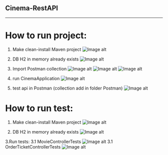 ## Cinema-RestAPI
_____________________________________________________________________________________________________________
# How to run project:
1. Make clean-install Maven project
![Image alt](https://github.com/{romanov-create}/{Cinema-RestAPI}/raw/{master}/{images_flow}/Screenshot_1.jpg)

2. DB H2 in memory already exists
![Image alt](https://github.com/{romanov-create}/{Cinema-RestAPI}/raw/{master}/{images_flow}/Screenshot_2.jpg)

3. Import Postman collection 
![Image alt](https://github.com/{romanov-create}/{Cinema-RestAPI}/raw/{master}/{images_flow}/Screenshot_6.jpg)
![Image alt](https://github.com/{romanov-create}/{Cinema-RestAPI}/raw/{master}/{images_flow}/Screenshot_7.jpg)
![Image alt](https://github.com/{romanov-create}/{Cinema-RestAPI}/raw/{master}/{images_flow}/Screenshot_8.jpg)

3. run CinemaApplication 
![Image alt](https://github.com/{romanov-create}/{Cinema-RestAPI}/raw/{master}/{images_flow}/Screenshot_3.jpg)

4. test api in Postman (collection add in folder Postman)
![Image alt](https://github.com/{romanov-create}/{Cinema-RestAPI}/raw/{master}/{images_flow}/Screenshot_9.jpg)

# How to run test:
1. Make clean-install Maven project
![Image alt](https://github.com/{romanov-create}/{Cinema-RestAPI}/raw/{master}/{images_flow}/Screenshot_1.jpg)

2. DB H2 in memory already exists
![Image alt](https://github.com/{romanov-create}/{Cinema-RestAPI}/raw/{master}/{images_flow}/Screenshot_2.jpg)

3.Run tests:
3.1 MovieControllerTests
![Image alt](https://github.com/{romanov-create}/{Cinema-RestAPI}/raw/{master}/{images_flow}/Screenshot_4.jpg)
3.1 OrderTicketControllerTests
![Image alt](https://github.com/{romanov-create}/{Cinema-RestAPI}/raw/{master}/{images_flow}/Screenshot_5.jpg)
